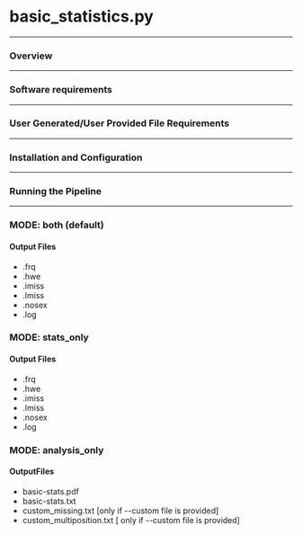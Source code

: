 
# basic_statistics.py
------------------
### Overview
-------------

### Software requirements
-------------------------

### User Generated/User Provided File Requirements
--------------------------------------------------


### Installation and Configuration
-----------------------------------

### Running the Pipeline
-------------------------




### MODE: both (default)
#### Output Files
 * .frq
 * .hwe
 * .imiss
 * .lmiss
 * .nosex
 * .log

### MODE: stats_only
#### Output Files
 * .frq
 * .hwe
 * .imiss
 * .lmiss
 * .nosex
 * .log

### MODE: analysis_only
#### OutputFiles
 * basic-stats.pdf
 * basic-stats.txt
 * custom_missing.txt [only if --custom file is provided]
 * custom_multiposition.txt [ only if --custom file is provided]

